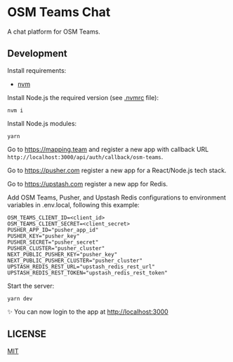 # OSM Teams Chat

A chat platform for OSM Teams.

## Development

Install requirements:

- [nvm](https://github.com/creationix/nvm)

Install Node.js the required version (see [.nvmrc](.nvmrc) file):

    nvm i

Install Node.js modules:

    yarn

Go to <https://mapping.team> and register a new app with callback URL `http://localhost:3000/api/auth/callback/osm-teams`.

Go to <https://pusher.com> register a new app for a React/Node.js tech stack.  

Go to <https://upstash.com> register a new app for Redis.

Add OSM Teams, Pusher, and Upstash Redis configurations to environment variables in .env.local, following this example:

```
OSM_TEAMS_CLIENT_ID=<client_id>
OSM_TEAMS_CLIENT_SECRET=<client_secret>
PUSHER_APP_ID="pusher_app_id"
PUSHER_KEY="pusher_key"
PUSHER_SECRET="pusher_secret"
PUSHER_CLUSTER="pusher_cluster"
NEXT_PUBLIC_PUSHER_KEY="pusher_key"
NEXT_PUBLIC_PUSHER_CLUSTER="pusher_cluster"
UPSTASH_REDIS_REST_URL="upstash_redis_rest_url"
UPSTASH_REDIS_REST_TOKEN="upstash_redis_rest_token"
```

Start the server:

    yarn dev

✨ You can now login to the app at <http://localhost:3000>

## LICENSE

[MIT](LICENSE)
